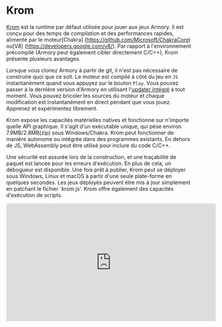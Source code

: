 # Krom

[Krom](https://github.com/Kode/Krom) est la runtime par défaut utilisée pour jouer aux jeux Armory. Il est conçu pour des temps de compilation et des performances rapides, alimenté par le moteur[Chakra] (https://github.com/Microsoft/ChakraCore) ou[V8] (https://developers.google.com/v8/). Par rapport à l'environnement précompilé (Armory peut également cibler directement C/C++), Krom présente plusieurs avantages.

Lorsque vous clonez Armory à partir de git, il n'est pas nécessaire de construire quoi que ce soit. Le moteur est compilé à côté du jeu en `JS` instantanément quand vous appuyez sur le bouton `Play`. Vous pouvez passer à la dernière version d'Armory en utilisant l'[updater intégré](https://armory3d.org/manual/#/dev/gitversion) à tout moment. Vous pouvez bricoler les sources du moteur et chaque modification est instantanément en direct pendant que vous jouez. Apprenez et expérimentez librement.

Krom expose les capacités matérielles natives et fonctionne sur n'importe quelle API graphique. Il s'agit d'un exécutable unique, qui pèse environ 7.9MB/2.8MB(zip) sous Windows/Chakra. Krom peut fonctionner de manière autonome ou intégrée dans des programmes existants. En dehors de JS, WebAssembly peut être utilisé pour inclure du code C/C++.

Une sécurité est assurée lors de la construction, et une traçabilité de paquet est lancée pour les erreurs d'exécution. En plus de cela, un débogueur est disponible. Une fois prêt à publier, Krom peut se déployer sous Windows, Linux et macOS à partir d'une seule plate-forme en quelques secondes. Les jeux déployés peuvent être mis à jour simplement en patchant le fichier `krom.js'. Krom offre également des capacités d'exécution de scripts.

<iframe width="560" height="315" src="https://www.youtube.com/embed/GVw3B5e4Rjs?rel=0" frameborder="0" allow="autoplay; encrypted-media" allowfullscreen></iframe>
